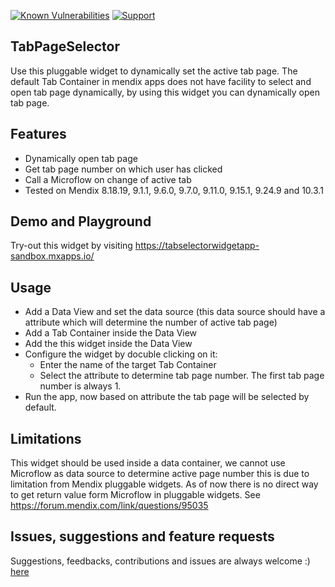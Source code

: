 [![Known Vulnerabilities](https://snyk.io/test/github/mendixlabs/TabPageSelector/badge.svg?targetFile=package.json)](https://snyk.io/test/github/mendixlabs/TabPageSelector?targetFile=package.json)
[![Support](https://img.shields.io/badge/Mendix%20Support%3A-Community-green.svg)](https://docs.mendix.com/community/app-store/app-store-content-support)

## TabPageSelector
Use this pluggable widget to dynamically set the active tab page. The default Tab Container in mendix apps does not have facility to select and open tab page dynamically, by using this widget you can dynamically open tab page.

## Features
- Dynamically open tab page
- Get tab page number on which user has clicked
- Call a Microflow on change of active tab
- Tested on Mendix 8.18.19, 9.1.1, 9.6.0, 9.7.0, 9.11.0, 9.15.1, 9.24.9 and 10.3.1

## Demo and Playground
Try-out this widget by visiting https://tabselectorwidgetapp-sandbox.mxapps.io/

## Usage
- Add a Data View and set the data source (this data source should have a attribute which will determine the number of active tab page)
- Add a Tab Container inside the Data View
- Add the this widget inside the Data View
- Configure the widget by docuble clicking on it:
    - Enter the name of the target Tab Container
    - Select the attribute to determine tab page number. The first tab page number is always 1.
- Run the app, now based on attribute the tab page will be selected by default.

## Limitations
This widget should be used inside a data container, we cannot use Microflow as data source to determine active page number this is due to limitation from Mendix pluggable widgets. As of now there is no direct way to get return value form Microflow in pluggable widgets. See https://forum.mendix.com/link/questions/95035

## Issues, suggestions and feature requests
Suggestions, feedbacks, contributions and issues are always welcome :) [here](https://github.com/mendixlabs/TabPageSelector/issues)
